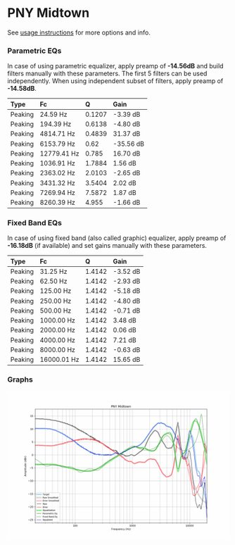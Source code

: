 # PNY Midtown
See [usage instructions](https://github.com/jaakkopasanen/AutoEq#usage) for more options and info.

### Parametric EQs
In case of using parametric equalizer, apply preamp of **-14.56dB** and build filters manually
with these parameters. The first 5 filters can be used independently.
When using independent subset of filters, apply preamp of **-14.58dB**.

| Type    | Fc          |      Q | Gain      |
|:--------|:------------|:-------|:----------|
| Peaking | 24.59 Hz    | 0.1207 | -3.39 dB  |
| Peaking | 194.39 Hz   | 0.6138 | -4.80 dB  |
| Peaking | 4814.71 Hz  | 0.4839 | 31.37 dB  |
| Peaking | 6153.79 Hz  | 0.62   | -35.56 dB |
| Peaking | 12779.41 Hz | 0.785  | 16.70 dB  |
| Peaking | 1036.91 Hz  | 1.7884 | 1.56 dB   |
| Peaking | 2363.02 Hz  | 2.0103 | -2.65 dB  |
| Peaking | 3431.32 Hz  | 3.5404 | 2.02 dB   |
| Peaking | 7269.94 Hz  | 7.5872 | 1.87 dB   |
| Peaking | 8260.39 Hz  | 4.955  | -1.66 dB  |

### Fixed Band EQs
In case of using fixed band (also called graphic) equalizer, apply preamp of **-16.18dB**
(if available) and set gains manually with these parameters.

| Type    | Fc          |      Q | Gain     |
|:--------|:------------|:-------|:---------|
| Peaking | 31.25 Hz    | 1.4142 | -3.52 dB |
| Peaking | 62.50 Hz    | 1.4142 | -2.93 dB |
| Peaking | 125.00 Hz   | 1.4142 | -5.18 dB |
| Peaking | 250.00 Hz   | 1.4142 | -4.80 dB |
| Peaking | 500.00 Hz   | 1.4142 | -0.71 dB |
| Peaking | 1000.00 Hz  | 1.4142 | 3.48 dB  |
| Peaking | 2000.00 Hz  | 1.4142 | 0.06 dB  |
| Peaking | 4000.00 Hz  | 1.4142 | 7.21 dB  |
| Peaking | 8000.00 Hz  | 1.4142 | -0.63 dB |
| Peaking | 16000.01 Hz | 1.4142 | 15.65 dB |

### Graphs
![](./PNY%20Midtown.png)